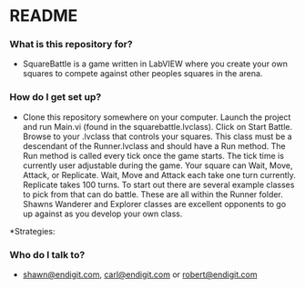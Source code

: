 # README #

### What is this repository for? ###

* SquareBattle is a game written in LabVIEW where you create your own squares to compete against other peoples squares in the arena.

### How do I get set up? ###

* Clone this repository somewhere on your computer. Launch the project and run Main.vi (found in the squarebattle.lvclass). Click on Start Battle. Browse to your .lvclass that controls your squares. This class must be a descendant of the Runner.lvclass and should have a Run method. The Run method is called every tick once the game starts. The tick time is currently user adjustable during the game. Your square can Wait, Move, Attack, or Replicate. Wait, Move and Attack each take one turn currently. Replicate takes 100 turns. To start out there are several example classes to pick from that can do battle. These are all within the Runner folder. Shawns Wanderer and Explorer classes are excellent opponents to go up against as you develop your own class. 

*Strategies:


### Who do I talk to? ###

* shawn@endigit.com, carl@endigit.com or robert@endigit.com